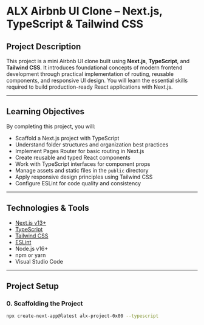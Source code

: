# ALX Airbnb UI Clone – Next.js, TypeScript & Tailwind CSS

## Project Description

This project is a mini Airbnb UI clone built using **Next.js**, **TypeScript**, and **Tailwind CSS**. It introduces foundational concepts of modern frontend development through practical implementation of routing, reusable components, and responsive UI design. You will learn the essential skills required to build production-ready React applications with Next.js.

---

## Learning Objectives

By completing this project, you will:

- Scaffold a Next.js project with TypeScript
- Understand folder structures and organization best practices
- Implement Pages Router for basic routing in Next.js
- Create reusable and typed React components
- Work with TypeScript interfaces for component props
- Manage assets and static files in the `public` directory
- Apply responsive design principles using Tailwind CSS
- Configure ESLint for code quality and consistency

---

## Technologies & Tools

- [Next.js v13+](https://nextjs.org/)
- [TypeScript](https://www.typescriptlang.org/)
- [Tailwind CSS](https://tailwindcss.com/)
- [ESLint](https://eslint.org/)
- Node.js v16+
- npm or yarn
- Visual Studio Code

---

## Project Setup

### 0. Scaffolding the Project

```bash
npx create-next-app@latest alx-project-0x00 --typescript
